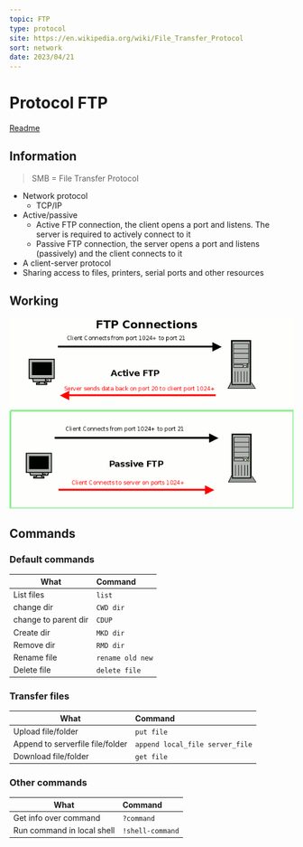 ```yaml
---
topic: FTP
type: protocol
site: https://en.wikipedia.org/wiki/File_Transfer_Protocol
sort: network
date: 2023/04/21
---
```


# Protocol FTP
[Readme](../README.md)
## Information

> SMB = File Transfer Protocol

- Network protocol 
  - TCP/IP
- Active/passive
  - Active FTP connection, the client opens a port and listens. The server is required to actively connect to it
  - Passive FTP connection, the server opens a port and listens (passively) and the client connects to it
- A client-server protocol 
- Sharing access to files, printers, serial ports and other resources

## Working

![FTP working](../Images/FTP_Working.png)

## Commands
### Default commands

| What                 | Command            |
| -------------------- | :----------------- |
| List files           | ```list```         |
| change dir           | ```CWD dir```      |
| change to parent dir | ```CDUP```         |
| Create dir           | ```MKD dir```      |
| Remove dir           | ```RMD dir```      |
| Rename file          | ```rename old new``` |
| Delete file          | ```delete file```    |

### Transfer files

| What                             | Command                           |
| -------------------------------- | :-------------------------------- |
| Upload file/folder               | ```put file```                   |
| Append to serverfile file/folder | ```append local_file server_file``` |
| Download file/folder             | ```get file```                   |

### Other commands

| What                       | Command               |
| -------------------------- | :-------------------- |
| Get info over command      | ```?command```       |
| Run command in local shell | ```!shell-command``` |